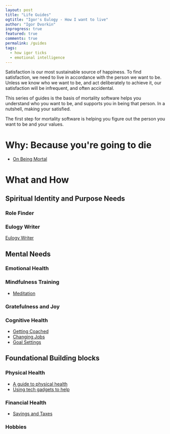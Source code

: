 ```yaml
---
layout: post
title: "Life Guides"
ogtitle: "Igor's Eulogy - How I want to live"
author: "Igor Dvorkin"
inprogress: true
featured: true
comments: true
permalink: /guides
tags:
  - how igor ticks
  - emotional intelligence
---
```


Satisfaction is our most sustainable source of happiness. To find satisfaction, we need to live in accordance with the person we want to be. Unless we know who we want to be, and act deliberately to achieve it, our satisfaction will be infrequent, and often accidental.

This series of guides is the basis of mortality software helps you understand who you want to be, and supports you in being that person. In a nutshell, making your satisfied.

The first step for mortality software is helping you figure out the person you want to be and your values.

# Why: Because you're going to die

- [On Being Mortal](/death)

# What and How

## Spiritual Identity and Purpose Needs

### Role Finder

### Eulogy Writer

[Eulogy Writer](/eulogy)

## Mental Needs

### Emotional Health

### Mindfulness Training

- [Meditation](/search-inside-yourself)

### Gratefulness and Joy

### Cognitive Health

- [Getting Coached](/coach)
- [Changing Jobs](https://idvork.in/tags/#job-hunt)
- [Goal Settings](/goals)

## Foundational Building blocks

### Physical Health

- [A guide to physical health](/physical-health)
- [Using tech gadgets to help](/tech-health-toys)

### Financial Health

- [Savings and Taxes](/money)

### Hobbies
